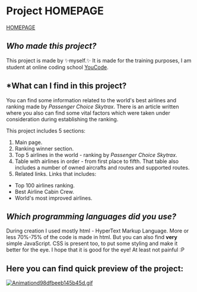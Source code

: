 # Project **HOMEPAGE**

[HOMEPAGE](https://myers32.github.io/homepage/)

## *Who made this project?*

This project is made by ✨myself.✨ 
It is made for the training purposes, I am student at online coding school [YouCode](https://www.youcode.pl).

## *What can I find in this project?

You can find some information related to the world's best airlines and ranking made by *Passenger Choice Skytrax*. 
There is an article written where you also can find some vital factors which were taken under consideration during establishing the ranking.

This project includes 5 sections: 
1. Main page.
2. Ranking winner section.
3. Top 5 airlines in the world - ranking by *Passenger Choice Skytrax*.
4. Table with airlines in order - from first place to fifth. That table also includes a number of owned aircrafts and routes and supported routes.
5. Related links. Links that includes:
- Top 100 airlines ranking.
- Best Airline Cabin Crew.
- World's most improved airlines. 

## *Which programming languages did you use?*

During creation I used mostly html - HyperText Markup Language. More or less 70%-75% of the code is made in html. But you can also find **very** simple JavaScript.
CSS is present too, to put some styling and make it better for the eye. I hope that it is good for the eye! At least not painful :P

## Here you can find quick preview of the project: 

[![Animationd98dfbeeb145b45d.gif](https://s3.gifyu.com/images/Animationd98dfbeeb145b45d.gif)](https://gifyu.com/image/SvFcY)
